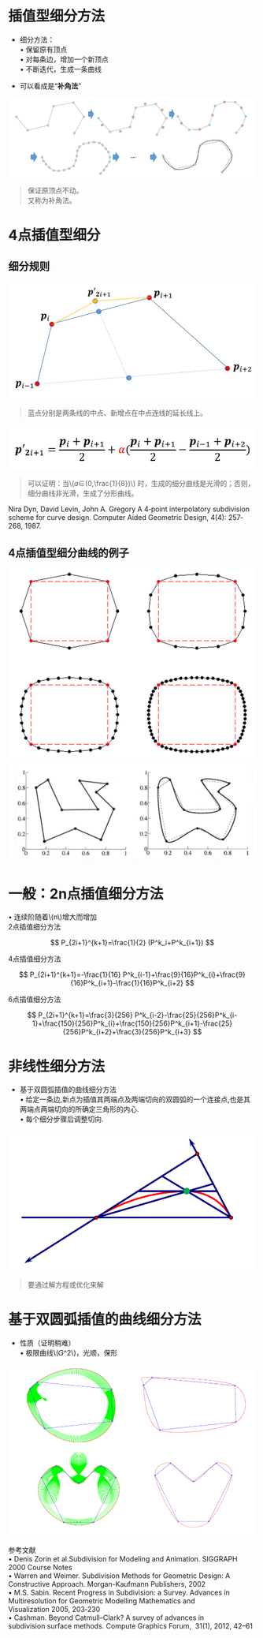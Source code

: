 # 插值型细分方法     
 - 细分方法：   
• 保留原有顶点   
• 对每条边，增加一个新顶点     
• 不断迭代，生成一条曲线     

* 可以看成是“**补角法**”        

![](../assets/细曲18.png)  

> 保证原顶点不动。    
又称为补角法。   

# 4点插值型细分

## 细分规则     

![](../assets/细曲19.png)     

> 蓝点分别是两条线的中点、新增点在中点连线的延长线上。     

![](../assets/曲线222.png)

> 可以证明：当\\(𝛼∈(0,\frac{1}{8})\\) 时，生成的细分曲线是光滑的；否则，细分曲线非光滑，生成了分形曲线。    

Nira Dyn, David Levin, John A. Gregory A 4‐point interpolatory subdivision     
scheme for curve design. Computer Aided Geometric Design, 4(4): 257‐268, 1987.   

## 4点插值型细分曲线的例子

![](../assets/细曲20.png)     
![](../assets/细曲21.png)     

# 一般：2n点插值细分方法    

• 连续阶随着\\(n\\)增大而增加     
2点插值细分方法    

$$
P_{2i+1}^{k+1}=\frac{1}{2} (P^k_i+P^k_{i+1})
$$

4点插值细分方法    

$$
P_{2i+1}^{k+1}=-\frac{1}{16} P^k_{i-1}+\frac{9}{16}P^k_{i}+\frac{9}{16}P^k_{i+1}-\frac{1}{16}P^k_{i+2}
$$

6点插值细分方法    

$$
P_{2i+1}^{k+1}=\frac{3}{256} P^k_{i-2}-\frac{25}{256}P^k_{i-1}+\frac{150}{256}P^k_{i}+\frac{150}{256}P^k_{i+1}-\frac{25}{256}P^k_{i+2}+\frac{3}{256}P^k_{i+3}
$$

# 非线性细分方法    

* 基于双圆弧插值的曲线细分方法     
• 给定一条边,新点为插值其两端点及两端切向的双圆弧的一个连接点,也是其两端点两端切向的所确定三角形的内心.     
• 每个细分步骤后调整切向.     

![](../assets/细曲25.png)     

> 要通过解方程或优化来解

# 基于双圆弧插值的曲线细分方法    

* 性质（证明稍难）    
• 极限曲线\\(𝐺^2\\)，光顺，保形      

![](../assets/细曲26.png)     

参考文献    
• Denis Zorin et al.Subdivision for Modeling and Animation. SIGGRAPH 2000 Course Notes    
• Warren and Weimer. Subdivision Methods for Geometric Design: A Constructive Approach. Morgan-Kaufmann Publishers, 2002     
• M.S. Sabin. Recent Progress in Subdivision: a Survey. Advances in Multiresolution for Geometric Modelling Mathematics and Visualization 2005, 203‐230      
• Cashman. Beyond Catmull–Clark? A survey of advances in subdivision surface methods. Compute Graphics Forum,  31(1), 2012, 42–61     
 

 
